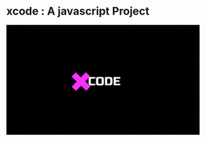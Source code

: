 # xcode : A javascript Project
<!-- <table><tbody>
<tr><td>
<img src="assets/img/logoblack.jpg" height=350px width=300px />
</td><td>
<img src="assets/img/logowhite.jpg" height=350px width=300px />
<td>
<img src="assets/img/logoblack.jpg" height=350px width=300px />
</td>
</td></tr>
</tbody></table> -->
![gif-logo](assets/img/landgiflogo.gif)
